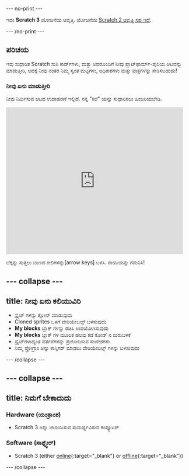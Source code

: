 \--- no-print \---

ಇದು **Scratch 3** ಯೋಜನೆಯ ಆವೃತ್ತಿ. ಯೋಜನೆಯ [Scratch 2 ಆವೃತ್ತಿ ಸಹ ಇದೆ](https://projects.raspberrypi.org/en/projects/cd-advanced-scratch-sushi-scratch2).

\--- /no-print \---

## ಪರಿಚಯ

ಇವು ಸುಧಾರಿತ Scratch ಸುಶಿ ಕಾರ್ಡ್‌ಗಳು, ಮತ್ತು ಅವರೊಂದಿಗೆ ನೀವು ಪ್ಲಾಟ್‌ಫಾರ್ಮ್-ಶೈಲಿಯ ಆಟವನ್ನು ಮಾಡುತ್ತೀರಿ, ಅದಕ್ಕೆ ನೀವು ನಂತರ ನಿಮ್ಮ ಸ್ವಂತ ಮಟ್ಟಗಳು, ಅಧಿಕಾರಗಳು ಮತ್ತು ಪಾತ್ರಗಳನ್ನು ಸೇರಿಸಬಹುದು!

### ನೀವು ಏನು ಮಾಡುತ್ತೀರಿ

ನೀವು ನಿರ್ಮಿಸುವ ಆಟದ ಉದಾಹರಣೆ ಇಲ್ಲಿದೆ. ನನ್ನ "ಕಲೆ" ಯನ್ನು ಸುಧಾರಿಸಲು ಹಿಂಜರಿಯಬೇಡಿ.

<div class="scratch-preview">
  <iframe allowtransparency="true" width="485" height="402" src="https://scratch.mit.edu/projects/embed/223694539/?autostart=false" frameborder="0"></iframe>
</div>

ಬೆಕ್ಕನ್ನು ಸುತ್ತಲು ಬಾಣದ ಕೀಲಿಗಳನ್ನು[arrow keys] ಬಳಸಿ. ನಾಯಿಯನ್ನು ಗಮನಿಸಿ!

## \--- collapse \---

## title: ನೀವು ಏನು ಕಲಿಯುವಿರಿ

+ ಸ್ಪ್ರೈಟ್ ಗಳನ್ನು ಕ್ಲೋನ್ ಮಾಡುವುದು
+ Cloned sprites ಒಳಗೆ ವೇರಿಯೇಬಲ್ಸ್ ಬಳಸುವುದು
+ **My blocks** ಬ್ಲಾಕ್ ಗಳನ್ನು ರಚಿಸಿ ಉಪಯೋಗಿಸುವುದು
+ **My blocks** ಬ್ಲಾಕ್ ಗಳ ಮೂಲಕ ಹಲವು ಕಡೆ ಕೋಡ್ ನ ಮರುಬಳಕೆ
+ ಸ್ಪ್ರೈಟ್‌ಗಳಾದ್ಯಂತ ವರ್ತನೆಗಳನ್ನು ಪ್ರಚೋದಿಸುವ ಸಂದೇಶಗಳು
+ ನಿಮ್ಮ ಪ್ರೋಗ್ರಾಂ ಅನ್ನು ಕಾನ್ಫಿಗರ್ ಮಾಡಲು ವೇರಿಯೇಬಲ್ಸ್ ಗಳನ್ನು ಬಳಸುವುದು

\--- /collapse \---

## \--- collapse \---

## title: ನಿಮಗೆ ಬೇಕಾದುದು

### Hardware \(ಯಂತ್ರಾಂಶ\)

+ Scratch 3 ಅನ್ನು ಚಲಾಯಿಸುವ ಸಾಮರ್ಥ್ಯವಿರುವ ಕಂಪ್ಯೂಟರ್

### Software \(ಸಾಫ್ಟ್ವೇರ್\)

+ Scratch 3 (either [online](https://scratch.mit.edu/projects/editor/){:target="_blank"} or [offline](https://scratch.mit.edu/download/){:target="_blank"})

\--- /collapse \---